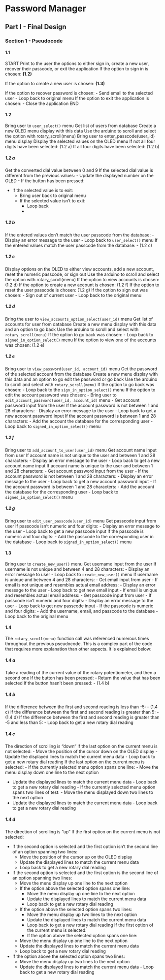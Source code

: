<h1>Password Manager</h1>

<h2>Part I - Final Design</h2>

<h3>Section 1 - Pseudocode</h3>

<h4>1.1</h4>

START
Print to the user the options to either sign in, create a new user, recover their passcode, or exit the application
If the option to sign in is chosen: **(1.2)**

If the option to create a new user is chosen: **(1.3)**

If the option to recover password is chosen:
	- Send email to the selected user
	- Loop back to original menu
If the option to exit the application is chosen:
	- Close the application
END

<h4>1.2</h4>

Bring user to `user_select()` menu
Get list of users from database
Create a new OLED menu display with this data
Use the arduino to scroll and select the option with rotary_scroll(menu) 
Bring user to enter_passcode(user_id) menu display
Display the selected values on the OLED menu
If not all four digits have been selected:
    (1.2 a)
If all four digits have been selected:
		(1.2 b)	
    
<h5>1.2 a</h5>

Get the converted dial value between 0 and 9
If the selected dial value is different from the previous values:
		- Update the displayed number on the OLED
      - If the button has been pressed:
- If the selected value is to exit:
  - Bring user back to original menu
  - If the selected value isn’t to exit:
	  - Loop back
	  - 
<h5>1.2 b</h5>

If the entered values don’t match the user passcode from the database:
		- Display an error message to the user
		- Loop back to `user_select()` menu
If the entered values match the user passcode from the database:
		- (1.2 c)
    
<h5>1.2 c</h5>

Display options on the OLED to either view accounts, add a new account, reset the numeric passcode, or sign out
Use the arduino to scroll and select the option with rotary_scroll(menu) 
If the option to view accounts is chosen:
	  (1.2 d)
If the option to create a new account is chosen:
	  (1.2 f)
If the option to reset the user passcode is chosen:
    (1.2 g)
If the option to sign out was chosen:
	  - Sign out of current user
	  - Loop back to the original menu
    
<h5>1.2 d</h5>

Bring the user to `view_accounts_option_select(user_id)` menu
Get list of accounts for user from database
Create a new menu display with this data and an option to go back
Use the arduino to scroll and select with `rotary_scroll(menu)`
If the option to go back was chosen:
		- Loop back to `signed_in_option_select()` menu
If the option to view one of the accounts was chosen:
		(1.2 e)
    
<h5>1.2 e</h5>

Bring user to `view_password(user_id, account_id)` menu
Get the password of the selected account from the database
Create a new menu display with this data and an option to go edit the password or go back
Use the arduino to scroll and select with `rotary_scroll(menu)`
If the option to go back was chosen:
			- Loop back to the `sign_in_option_select()` menu
If the option to edit the account password was chosen:
			- Bring user to `edit_account_password(user_id, account_id)` menu
			- Get account password input from the user
If the account password is not between 1 and 28 characters:
		- Display an error message to the user
		- Loop back to get a new account password input
If the account password is between 1 and 28 characters:
		- Add the account the database for the corresponding user
		- Loop back to `signed_in_option_select()` menu

<h5>1.2 f</h5>

Bring user to `add_account_to_user(user_id)` menu
Get account name input from user
If account name is not unique to the user and between 1 and 28 characters:
	- Display an error message to the user
	- Loop back to get a new account name input
If account name is unique to the user and between 1 and 28 characters:
	- Get account password input from the user
	- If the account password is not between 1 and 28 characters:
		- Display an error message to the user
		- Loop back to get a new account password input
	- If the account password is between 1 and 28 characters:
		- Add the account the database for the corresponding user
		- Loop back to `signed_in_option_select()` menu
    
<h5>1.2 g</h5>

Bring user to `edit_user_passcode(user_id)` menu
Get passcode input from user
If passcode isn’t numeric and four digits:
	- Display an error message to the user
	- Loop back to get a new passcode input
If the passcode is numeric and four digits: 
	- Add the passcode to the corresponding user in the database
	- Loop back to `signed_in_option_select()` menu
  
<h4>1.3</h4>

Bring user to `create_new_user()` menu
Get username input from the user
If username is not unique and between 4 and 28 characters:
    - Display an error message to user
    - Loop back to `create_new_user()` menu
If username is unique and between 4 and 28 characters:
	  - Get email input from user
	  - If email is not unique and resembles actual email address:
		  - Display an error message to the user
		  - Loop back to get new email input
    - If email is unique and resembles actual email address:
      - Get passcode input from user
      - If passcode isn’t numeric and four digits:
        - Display an error message to the user
        - Loop back to get new passcode input
      - If the passcode is numeric and four digits: 
        - Add the username, email, and passcode to the database
        - Loop back to the original menu
        
<h4>1.4</h4>

The `rotary_scroll(menu)` function call was referenced numerous times throughout the previous pseudocode. This is a complex part of the code that requires more explanation than other aspects. It is explained below:

<h5>1.4 a</h5>

Take a reading of the current value of the rotary potentiometer, and then a second one
If the button has been pressed:
	- Return the value that has been selected
If the button hasn’t been pressed:
		- (1.4 b)
    
<h5>1.4 b</h5>

If the difference between the first and second reading is less than -5:
		- (1.4 c)
If the difference between the first and second reading is greater than 5:
		- (1.4 d)
If the difference between the first and second reading is greater than -5 and less than 5:
		- Loop back to get a new rotary dial reading
    
<h5>1.4 c</h5>

The direction of scrolling is “down”
If the last option on the current menu is not selected:
		- Move the position of the cursor down on the OLED display
		- Update the displayed lines to match the current menu data
		- Loop back to get a new rotary dial reading
If the last option on the current menu is selected:
		- If the currently selected menu option spans one line:
			- Move the menu display down one line to the next option
- Update the displayed lines to match the current menu data
			- Loop back to get a new rotary dial reading
		- If the currently selected menu option spans two lines of test:
			- Move the menu displayed down two lines to the next option
- Update the displayed lines to match the current menu data
			- Loop back to get a new rotary dial reading

<h5>1.4 d</h5>

The direction of scrolling is “up”
If the first option on the current menu is not selected:
- If the second option is selected and the first option isn’t the second line of an option spanning two lines:
	- Move the position of the cursor up on the OLED display
	- Update the displayed lines to match the current menu data
	- Loop back to get a new rotary dial reading
- If the second option is selected and the first option is the second line of an option spanning two lines:
	- Move the menu display up one line to the next option
	- If the option above the selected option spans one line:
		- Move the menu display up one line to the next option
		- Update the displayed lines to match the current menu data
		- Loop back to get a new rotary dial reading
	- If the option above the selected option spans two lines:
		- Move the menu display up two lines to the next option
		- Update the displayed lines to match the current menu data
		- Loop back to get a new rotary dial reading
If the first option of the current menu is selected:
		-  If the option above the selected option spans one line:
	- Move the menu display up one line to the next option
	- Update the displayed lines to match the current menu data
	- Loop back to get a new rotary dial reading
- If the option above the selected option spans two lines:
	- Move the menu display up two lines to the next option
	- Update the displayed lines to match the current menu data
			- Loop back to get a new rotary dial reading 
